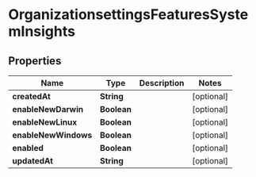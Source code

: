 # OrganizationsettingsFeaturesSystemInsights

## Properties
Name | Type | Description | Notes
------------ | ------------- | ------------- | -------------
**createdAt** | **String** |  |  [optional]
**enableNewDarwin** | **Boolean** |  |  [optional]
**enableNewLinux** | **Boolean** |  |  [optional]
**enableNewWindows** | **Boolean** |  |  [optional]
**enabled** | **Boolean** |  |  [optional]
**updatedAt** | **String** |  |  [optional]
